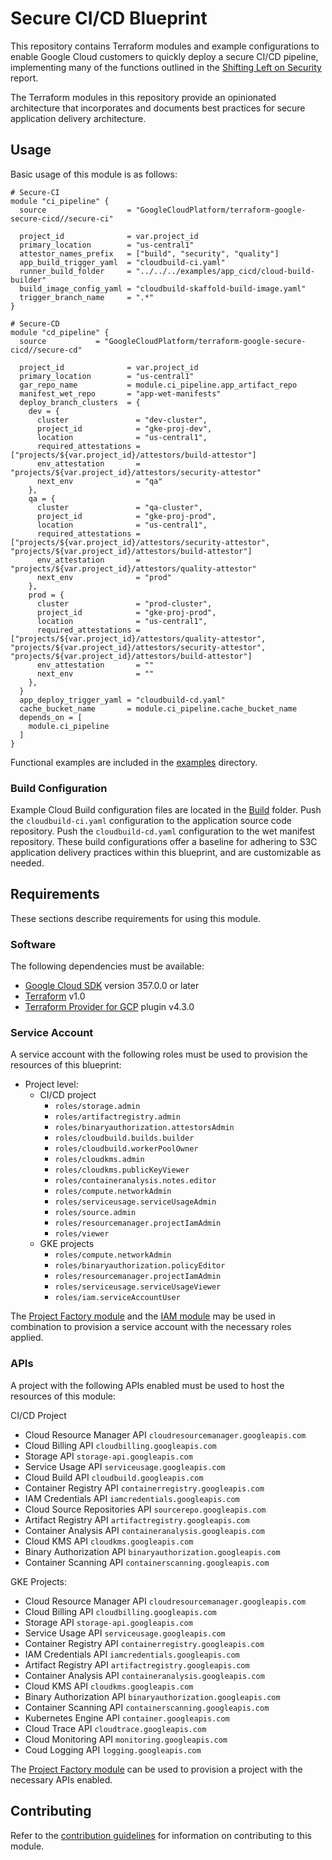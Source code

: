 # Secure CI/CD Blueprint

This repository contains Terraform modules and example configurations to enable Google Cloud customers to quickly deploy a secure CI/CD pipeline, implementing many of the functions outlined in the [Shifting Left on Security](https://cloud.google.com/solutions/shifting-left-on-security) report.

The Terraform modules in this repository provide an opinionated architecture that incorporates and documents best practices for secure application delivery architecture.

## Usage

Basic usage of this module is as follows:

```hcl
# Secure-CI
module "ci_pipeline" {
  source                  = "GoogleCloudPlatform/terraform-google-secure-cicd//secure-ci"

  project_id              = var.project_id
  primary_location        = "us-central1"
  attestor_names_prefix   = ["build", "security", "quality"]
  app_build_trigger_yaml  = "cloudbuild-ci.yaml"
  runner_build_folder     = "../../../examples/app_cicd/cloud-build-builder"
  build_image_config_yaml = "cloudbuild-skaffold-build-image.yaml"
  trigger_branch_name     = ".*"
}

# Secure-CD
module "cd_pipeline" {
  source           = "GoogleCloudPlatform/terraform-google-secure-cicd//secure-cd"

  project_id              = var.project_id
  primary_location        = "us-central1"
  gar_repo_name           = module.ci_pipeline.app_artifact_repo
  manifest_wet_repo       = "app-wet-manifests"
  deploy_branch_clusters  = {
    dev = {
      cluster               = "dev-cluster",
      project_id            = "gke-proj-dev",
      location              = "us-central1",
      required_attestations = ["projects/${var.project_id}/attestors/build-attestor"]
      env_attestation       = "projects/${var.project_id}/attestors/security-attestor"
      next_env              = "qa"
    },
    qa = {
      cluster               = "qa-cluster",
      project_id            = "gke-proj-prod",
      location              = "us-central1",
      required_attestations = ["projects/${var.project_id}/attestors/security-attestor", "projects/${var.project_id}/attestors/build-attestor"]
      env_attestation       = "projects/${var.project_id}/attestors/quality-attestor"
      next_env              = "prod"
    },
    prod = {
      cluster               = "prod-cluster",
      project_id            = "gke-proj-prod",
      location              = "us-central1",
      required_attestations = ["projects/${var.project_id}/attestors/quality-attestor", "projects/${var.project_id}/attestors/security-attestor", "projects/${var.project_id}/attestors/build-attestor"]
      env_attestation       = ""
      next_env              = ""
    },
  }
  app_deploy_trigger_yaml = "cloudbuild-cd.yaml"
  cache_bucket_name       = module.ci_pipeline.cache_bucket_name
  depends_on = [
    module.ci_pipeline
  ]
}
```

Functional examples are included in the
[examples](./examples/) directory.

### Build Configuration
Example Cloud Build configuration files are located in the [Build](/.build/) folder. Push the `cloudbuild-ci.yaml` configuration to the application source code repository. Push the `cloudbuild-cd.yaml` configuration to the wet manifest repository. These build configurations offer a baseline for adhering to S3C application delivery practices within this blueprint, and are customizable as needed.

<!-- BEGINNING OF PRE-COMMIT-TERRAFORM DOCS HOOK -->

<!-- END OF PRE-COMMIT-TERRAFORM DOCS HOOK -->

## Requirements

These sections describe requirements for using this module.

### Software

The following dependencies must be available:

- [Google Cloud SDK](https://cloud.google.com/sdk/install) version 357.0.0 or later
- [Terraform][terraform] v1.0
- [Terraform Provider for GCP][terraform-provider-gcp] plugin v4.3.0

### Service Account

A service account with the following roles must be used to provision
the resources of this blueprint:

- Project level:
  - CI/CD project
      - `roles/storage.admin`
      - `roles/artifactregistry.admin`
      - `roles/binaryauthorization.attestorsAdmin`
      - `roles/cloudbuild.builds.builder`
      - `roles/cloudbuild.workerPoolOwner`
      - `roles/cloudkms.admin`
      - `roles/cloudkms.publicKeyViewer`
      - `roles/containeranalysis.notes.editor`
      - `roles/compute.networkAdmin`
      - `roles/serviceusage.serviceUsageAdmin`
      - `roles/source.admin`
      - `roles/resourcemanager.projectIamAdmin`
      - `roles/viewer`
  - GKE projects
      - `roles/compute.networkAdmin`
      - `roles/binaryauthorization.policyEditor`
      - `roles/resourcemanager.projectIamAdmin`
      - `roles/serviceusage.serviceUsageViewer`
      - `roles/iam.serviceAccountUser`

The [Project Factory module][project-factory-module] and the
[IAM module][iam-module] may be used in combination to provision a
service account with the necessary roles applied.

### APIs

A project with the following APIs enabled must be used to host the
resources of this module:

CI/CD Project
- Cloud Resource Manager API `cloudresourcemanager.googleapis.com`
- Cloud Billing API `cloudbilling.googleapis.com`
- Storage API `storage-api.googleapis.com`
- Service Usage API `serviceusage.googleapis.com`
- Cloud Build API `cloudbuild.googleapis.com`
- Container Registry API `containerregistry.googleapis.com`
- IAM Credentials API `iamcredentials.googleapis.com`
- Cloud Source Repositories API `sourcerepo.googleapis.com`
- Artifact Registry API `artifactregistry.googleapis.com`
- Container Analysis API `containeranalysis.googleapis.com`
- Cloud KMS API `cloudkms.googleapis.com`
- Binary Authorization API `binaryauthorization.googleapis.com`
- Container Scanning API `containerscanning.googleapis.com`

GKE Projects:
- Cloud Resource Manager API `cloudresourcemanager.googleapis.com`
- Cloud Billing API `cloudbilling.googleapis.com`
- Storage API `storage-api.googleapis.com`
- Service Usage API `serviceusage.googleapis.com`
- Container Registry API `containerregistry.googleapis.com`
- IAM Credentials API `iamcredentials.googleapis.com`
- Artifact Registry API `artifactregistry.googleapis.com`
- Container Analysis API `containeranalysis.googleapis.com`
- Cloud KMS API `cloudkms.googleapis.com`
- Binary Authorization API `binaryauthorization.googleapis.com`
- Container Scanning API `containerscanning.googleapis.com`
- Kubernetes Engine API `container.googleapis.com`
- Cloud Trace API `cloudtrace.googleapis.com`
- Cloud Monitoring API `monitoring.googleapis.com`
- Coud Logging API `logging.googleapis.com`

The [Project Factory module][project-factory-module] can be used to
provision a project with the necessary APIs enabled.

## Contributing

Refer to the [contribution guidelines](./CONTRIBUTING.md) for
information on contributing to this module.

[iam-module]: https://registry.terraform.io/modules/terraform-google-modules/iam/google
[project-factory-module]: https://registry.terraform.io/modules/terraform-google-modules/project-factory/google
[terraform-provider-gcp]: https://www.terraform.io/docs/providers/google/index.html
[terraform]: https://www.terraform.io/downloads.html
